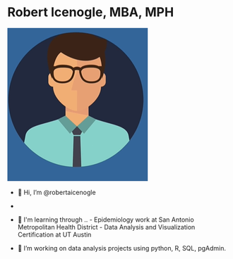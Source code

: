 # Robert Icenogle, MBA, MPH

![](cartoon12.png)

- 👋 Hi, I’m @robertaicenogle
- 
- 🌱 I'm learning through ..
            - Epidemiology work at San Antonio Metropolitan Health District
            - Data Analysis and Visualization Certification at UT Austin

- 👀 I’m working on data analysis projects using python, R, SQL, pgAdmin.

